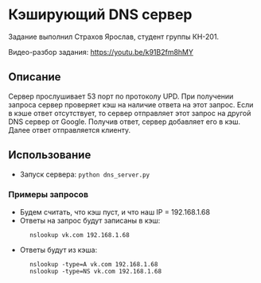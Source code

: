 # Кэширующий DNS сервер

Задание выполнил Страхов Ярослав, студент группы КН-201.

Видео-разбор задания: https://youtu.be/k91B2fm8hMY

## Описание

Сервер прослушивает 53 порт по протоколу UPD. При получении запроса сервер проверяет
кэш на наличие ответа на этот запрос. Если в кэше ответ отсутствует, то сервер
отправляет этот запрос на другой DNS сервер от Google.
Получив ответ, сервер добавляет его в кэш. Далее ответ отправляется клиенту.

## Использование

- Запуск сервера: ``python dns_server.py``


### Примеры запросов

- Будем считать, что кэш пуст, и что наш IP = 192.168.1.68
- Ответы на запрос будут записаны в кэш:
```
      nslookup vk.com 192.168.1.68
```
- Ответы будут из кэша:
```
      nslookup -type=A vk.com 192.168.1.68
      nslookup -type=NS vk.com 192.168.1.68
```